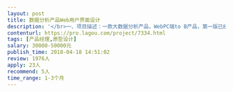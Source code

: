 ```yaml
---                
layout: post       
title: 数据分析产品Web用户界面设计           
description: '</br>一、项目描述：一款大数据分析产品，WebPC端to B产品，第一版已经正常运行，希望能够进行一些功能的整理和设计，并提高页面美观度和用户体验；</br>二、主要功能：用户登录、Dashboard、报告页面、查询页面、详细数据展示、信息告警、系统配置页面等；</br>三、可参考产品：FICO信用评分系统、Bitsight Security Rating、google analytics等基于数据的分析、评估产品</br>四、人员要求：数据分析类产品从原型到WebUI设计经验，主动思考、互联网风格、兼顾扩展性和可落地行；</br>（主要看成果，价格和时间具体商议）</br>'     
contenturl: https://pro.lagou.com/project/7334.html      
tags: [产品经理,原型设计]            
salary: 30000-50000元          
publish_time: 2018-04-18 14:51:02         
review: 1976人                   
apply: 23人                   
recommend: 5人                   
time_range: 1-3个月              
---                 
```

